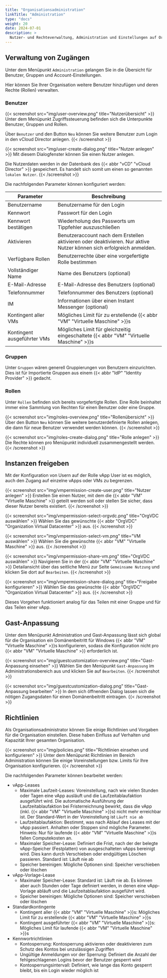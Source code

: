 ```yaml
---
title: "Organisationsadministration"
linkTitle: "Administration"
type: "docs"
weight: 20
date: 2024-07-01
description: >
  Nutzer- und Rechteverwaltung, Administration und Einstellungen auf Organisationsebene
---
```




## Verwaltung von Zugängen

Unter dem Menüpunkt `Administration` gelangen Sie in die Übersicht für Benutzer, Gruppen und Account-Einstellungen.

Hier können Sie Ihrer Organisation weitere Benutzer hinzufügen und deren Rechte (Rollen) verwalten.

### Benutzer

{{< screenshot src="img/user-overview.png" title="Nutzerübersicht" >}}
Unter dem Menüpunkt Zugriffssteuerung befinden sich die Unterpunkte Benutzer, Gruppen und Rollen.

Über `Benutzer` und den Button `Neu` können Sie weitere Benutzer zum Login in den vCloud Director anlegen.
{{< /screenshot >}}

{{< screenshot src="img/user-create-dialog.png" title="Nutzer anlegen" >}}
Mit diesem Dialogfenster können Sie einen Nutzer anlegen.

Die Nutzerdaten werden in der Datenbank des {{< abbr "vCD" "vCloud Director" >}} gespeichert.
Es handelt sich somit um einen so genannten `lokalen Nutzer`.
{{< /screenshot >}}

Die nachfolgenden Parameter können konfiguriert werden:

| Parameter                   | Beschreibung                                                                                                         |
|-----------------------------|----------------------------------------------------------------------------------------------------------------------|
| Benutzername                | Benutzername für den Login                                                                                           |
| Kennwort                    | Passwort für den Login                                                                                               |
| Kennwort bestätigen         | Wiederholung des Passworts um Tippfehler auszuschließen                                                              |
| Aktivieren                  | Benutzeraccount nach dem Erstellen aktivieren oder deaktivieren. Nur aktive Nutzer können sich erfolgreich anmelden. |
| Verfügbare Rollen           | Benutzerrechte über eine vorgefertigte Rolle bestimmen                                                               |
| Vollständiger Name          | Name des Benutzers (optional)                                                                                        |
| E-Mail-Adresse              | E-Mail-Adresse des Benutzers (optional)                                                                              |
| Telefonnummer               | Telefonnummer des Benutzers (optional)                                                                               |
| IM                          | Informationen über einen Instant Messenger (optional)                                                                |
| Kontingent aller VMs        | Mögliches Limit für zu erstellende {{< abbr "VM" "Virtuelle Maschine" >}}s                                           |
| Kontingent ausgeführter VMs | Mögliches Limit für gleichzeitig eingeschaltete {{< abbr "VM" "Virtuelle Maschine" >}}s                              |

### Gruppen

Unter `Gruppen` wären generell Gruppierungen von Benutzern einzurichten.
Dies ist für Importierte Gruppen aus einem {{< abbr "IdP" "Identity Provider" >}} gedacht.

### Rollen

Unter `Rollen` befinden sich bereits vorgefertigte Rollen.
Eine Rolle beinhaltet immer eine Sammlung von Rechten für einen Benutzer oder eine Gruppe.

{{< screenshot src="img/roles-overview.png" title="Rollenübersicht" >}}
Über den Button `Neu` können Sie weitere benutzerdefinierte Rollen anlegen, die dann für neue Benutzer verwendet werden können.
{{< /screenshot >}}

{{< screenshot src="img/roles-create-dialog.png" title="Rolle anlegen" >}}
Die Rechte können pro Menüpunkt individuell zusammengestellt werden.
{{< /screenshot >}}

## Instanzen freigeben

Mit der Konfiguration von Usern auf der Rolle vApp User ist es möglich, auch den Zugang auf einzelne vApps oder VMs zu begrenzen.

{{< screenshot src="img/vmpermission-create-user.png" title="Nutzer anlegen" >}}
Erstellen Sie einen Nutzer, mit dem die {{< abbr "VM" "Virtuelle Maschine" >}} geteilt werden soll oder stellen Sie sicher, dass dieser Nutzer bereits existiert.
{{< /screenshot >}}

{{< screenshot src="img/vmpermission-select-orgvdc.png" title="OrgVDC auswählen" >}}
Wählen Sie das gewünschte {{< abbr "OrgVDC" "Organization Virtual Datacenter" >}} aus.
{{< /screenshot >}}

{{< screenshot src="img/vmpermission-select-vm.png" title="VM auswählen" >}}
Wählen Sie die gewünschte {{< abbr "VM" "Virtuelle Maschine" >}} aus.
{{< /screenshot >}}

{{< screenshot src="img/vmpermission-share-vm.png" title="OrgVDC auswählen" >}}
Navigieren Sie in der {{< abbr "VM" "Virtuelle Maschine" >}} Detailansicht über das seitliche Menü zur Seite `Gemeinsame Nutzung` und klicken Sie dort auf `Bearbeiten`.
{{< /screenshot >}}

{{< screenshot src="img/vmpermission-share-dialog.png" title="Freigabe konfigurieren" >}}
Wählen Sie das gewünschte {{< abbr "OrgVDC" "Organization Virtual Datacenter" >}} aus.
{{< /screenshot >}}

Dieses Vorgehen funktioniert analog für das Teilen mit einer Gruppe und für das Teilen einer vApp.

## Gast-Anpassung

Unter dem Menüpunkt Administration und Gast-Anpassung lässt sich global für die Organisation ein Domänenbeitritt für Windows {{< abbr "VM" "Virtuelle Maschine" >}}s konfigurieren, sodass die Konfiguration nicht pro {{< abbr "VM" "Virtuelle Maschine" >}} erforderlich ist.

{{< screenshot src="img/guestcustomization-overview.png" title="Gast-Anpassung einsehen" >}}
Wählen Sie den Menüpunkt `Gast-Anpassung` im Administrationsbereich aus und klicken Sie auf `Bearbeiten`.
{{< /screenshot >}}

{{< screenshot src="img/guestcustomization-dialog.png" title="Gast-Anpassung bearbeiten" >}}
In dem sich öffnenden Dialog lassen sich die nötigen Zugangsdaten für einen Domänenbeitritt eintragen.
{{< /screenshot >}}

## Richtlinien

Als Organisationsadministrator können Sie einige Richtlinien und Vorgaben für die Organisation einstellen.
Diese haben Einfluss auf Verhalten und Kapazität Ihrer gesamten Organisation.

{{< screenshot src="img/policies.png" title="Richtlinien einsehen und konfigurieren" >}}
Unter dem Menüpunkt Richtlinien im Bereich Administration können Sie einige Voreinstellungen bzw. Limits für Ihre Organisation konfigurieren.
{{< /screenshot >}}

Die nachfolgenden Parameter können bearbeitet werden:

* vApp-Leases
  * Maximale Laufzeit-Leases: Voreinstellung, nach wie vielen Stunden oder Tagen eine vApp ausläuft und die Laufzeitablaufaktion ausgeführt wird. Die automatische Ausführung der Laufzeitablaufaktion bei Fristerreichnung bewirkt, dass die vApp (inkl. {{< abbr "VM" "Virtuelle Maschine" >}}s) nicht mehr erreichbar ist. Der Standard-Wert in der Voreinstellung ist `Läuft nie ab`
  * Laufzeitablaufaktion: Bestimmt, was nach Ablauf des Leases mit der vApp passiert. Anhalten oder Stoppen sind mögliche Parameter. Hinweis: Nur für laufende {{< abbr "VM" "Virtuelle Maschine" >}}s fallen Computekosten an.
  * Maximaler Speicher-Lease: Definiert die Frist, nach der der belegte vApp-Speicher (Festplatten) von ausgeschalteten vApps bereinigt wird. Dies kann durch Verschieben oder endgültiges Löschen passieren. Standard ist: Läuft nie ab
  * Speicher bereinigen: Mögliche Optionen sind: Speicher verschieben oder löschen
* vApp-Vorlage-Lease
  * Maximaler Speicher-Lease: Standard ist: Läuft nie ab. Es können aber auch Stunden oder Tage definiert werden, in denen eine vApp-Vorlage abläuft und die Laufzeitablaufaktion ausgeführt wird.
  * Speicher bereinigen: Mögliche Optionen sind: Speicher verschieben oder löschen
* Standardkontingente
  * Kontingent aller {{< abbr "VM" "Virtuelle Maschine" >}}s: Mögliches Limit für zu erstellende {{< abbr "VM" "Virtuelle Maschine" >}}s
  * Kontingent ausgeführter {{< abbr "VM" "Virtuelle Maschine" >}}s: Mögliches Limit für laufende {{< abbr "VM" "Virtuelle Maschine" >}}s
* Kennwortrichtlinien
  * Kontosperrung: Kontosperrung aktivieren oder deaktivieren zum Schutz des Kontos bei unzulässigen Zugriffen
  * Ungültige Anmeldungen vor der Sperrung: Definiert die Anzahl der fehlgeschlagenen Logins bevor der Benutzer gesperrt wird
  * Kontosperrungsintervall: Definiert, wie lange das Konto gesperrt bleibt, bis ein Login wieder möglich ist
